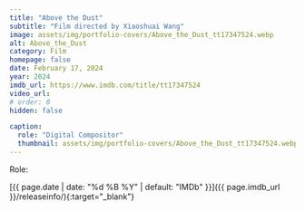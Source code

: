 ```yaml
---
title: "Above the Dust"
subtitle: "Film directed by Xiaoshuai Wang"
image: assets/img/portfolio-covers/Above_the_Dust_tt17347524.webp
alt: Above_the_Dust
category: Film
homepage: false
date: February 17, 2024
year: 2024
imdb_url: https://www.imdb.com/title/tt17347524
video_url: 
# order: 0
hidden: false

caption:
  role: "Digital Compositor"
  thumbnail: assets/img/portfolio-covers/Above_the_Dust_tt17347524.webp
---
```

Role: <span style="color:white">{{ page.caption.role | default: "N/A" }}</span>

[{{ page.date | date: "%d %B %Y" | default: "IMDb" }}]({{ page.imdb_url }}/releaseinfo/){:target="_blank"}


